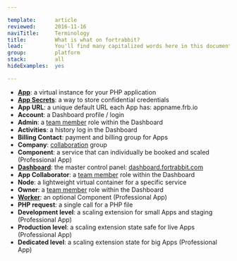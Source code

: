 ```yaml
---

template:      article
reviewed:      2016-11-16
naviTitle:     Terminology
title:         What is what on fortrabbit?
lead:          You'll find many capitalized words here in this documentation here. These words refer to fortrabbit "creations". This list shall give you an overview:
group:         platform
stack:         all
hideExamples:  yes

---
```


* **[App](app)**: a virtual instance for your PHP application
* **[App Secrets](secrets)**: a way to store confidential credentials
* **App URL**: a unique default URL each App has: appname.frb.io
* **Account**: a Dashboard profile / login
* **Admin**: a [team member](collaboration) role within the Dashboard
* **Activities**: a history log in the Dashboard
* **Billing Contact**: payment and billing group for Apps
* **Company**: [collaboration](collaboration) group
* **Component**: a service that can individually be booked and scaled (Professional App)
* **[Dashboard](dashboard)**: the master control panel: [dashboard.fortrabbit.com](https://dashboard.fortrabbit.com)
* **App Collaborator**: a [team member](collaboration) role within the Dashboard
* **Node**: a lightweight virtual container for a specific service
* **Owner**: a [team member](collaboration) role within the Dashboard
* **[Worker](worker-pro)**: an optional Component (Professional App)
* **PHP request**: a single call for a PHP file
* **Development level**: a scaling extension for small Apps and staging (Professional App)
* **Production level**: a scaling extension state safe for live Apps (Professional App)
* **Dedicated level**: a scaling extension state for big Apps (Professional App)


